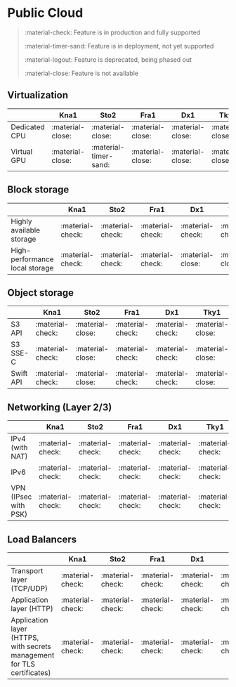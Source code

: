 # Public Cloud

> :material-check: Feature is in production and fully supported
>
> :material-timer-sand: Feature is in deployment, not yet supported
>
> :material-logout: Feature is deprecated, being phased out
>
> :material-close: Feature is not available

## Virtualization

|               | Kna1             | Sto2                  | Fra1             | Dx1              | Tky1             |
| ------------- | ---------------- | --------------------- | ---------------- | ---------------- | ---------------- |
| Dedicated CPU | :material-close: | :material-close:      | :material-close: | :material-close: | :material-close: |
| Virtual GPU   | :material-close: | :material-timer-sand: | :material-close: | :material-close: | :material-close: |


## Block storage

|                                | Kna1             | Sto2             | Fra1             | Dx1              | Tky1             |
| ------------------------------ | ---------------- | ---------------- | ---------------- | ---------------- | ---------------- |
| Highly available storage       | :material-check: | :material-check: | :material-check: | :material-check: | :material-check: |
| High-performance local storage | :material-check: | :material-check: | :material-check: | :material-close: | :material-close: |


## Object storage

|                                | Kna1             | Sto2             | Fra1             | Dx1              | Tky1             |
| ------------------------------ | ---------------- | ---------------- | ---------------- | ---------------- | ---------------- |
| S3 API                         | :material-check: | :material-close: | :material-check: | :material-check: | :material-close: |
| S3 SSE-C                       | :material-check: | :material-close: | :material-check: | :material-check: | :material-close: |
| Swift API                      | :material-check: | :material-close: | :material-check: | :material-check: | :material-close: |


## Networking (Layer 2/3)

|                      | Kna1             | Sto2             | Fra1             | Dx1              | Tky1             |
| -------------------- | ---------------- | ---------------- | ---------------- | ---------------- | ---------------- |
| IPv4 (with NAT)      | :material-check: | :material-check: | :material-check: | :material-check: | :material-check: |
| IPv6                 | :material-check: | :material-check: | :material-check: | :material-check: | :material-check: |
| VPN (IPsec with PSK) | :material-check: | :material-check: | :material-check: | :material-check: | :material-check: |


## Load Balancers 

|                                                                         | Kna1             | Sto2             | Fra1             | Dx1              | Tky1             |
| --------------------------------------------------------------------    | ---------------- | ---------------- | ---------------- | ---------------- | ---------------- |
| Transport layer (TCP/UDP)                                               | :material-check: | :material-check: | :material-check: | :material-check: | :material-check: |
| Application layer (HTTP)                                                | :material-check: | :material-check: | :material-check: | :material-check: | :material-check: |
| Application layer (HTTPS, with secrets management for TLS certificates) | :material-check: | :material-check: | :material-check: | :material-check: | :material-check: |



